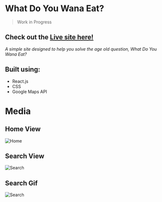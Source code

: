 # What Do You Wana Eat?
>Work in Progress

## Check out the [Live site here!](http://whatdoyouwanaeat.s3-website-us-east-1.amazonaws.com/)

*A simple site designed to help you solve the age old question, What Do You Wana Eat?*

## Built using:
- React.js
- CSS
- Google Maps API

# Media

## Home View
![Home](https://i.imgur.com/Dx9I9PR.png)

## Search View
![Search](https://i.imgur.com/Trtn9bK.png)

## Search Gif
![Search](https://i.imgur.com/BWx7bJS.gif)

